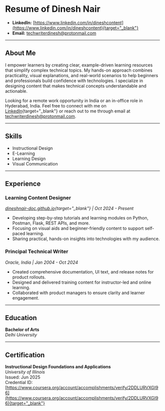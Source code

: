 # Resume of Dinesh Nair

- **LinkedIn:** [https://www.linkedin.com/in/dineshcontent](https://www.linkedin.com/in/dineshcontent){target="_blank"}
- **Email:** [techwriterdinesh@protonmail.com](mailto:techwriterdinesh@protonmail.com)

---

## About Me

I empower learners by creating clear, example-driven learning resources that simplify complex technical topics. My hands-on approach combines practicality, visual explanations, and real-world scenarios to help beginners and professionals build confidence with technologies. I specialize in designing content that makes technical concepts understandable and actionable.

Looking for a remote work opportunity in India or an in-office role in Hyderabad, India. Feel free to connect with me on [LinkedIn](https://www.linkedin.com/in/dineshcontent){target="_blank"} or reach out to me through email at [techwriterdinesh@protonmail.com](mailto:techwriterdinesh@protonmail.com).

---

## Skills

- Instructional Design
- E-Learning
- Learning Design
- Visual Communication

---

## Experience

### **Learning Content Designer**
*[dineshnair-doc.github.io](https://dineshnair-doc.github.io){target="_blank"}   | Oct 2024 - Present*

- Developing step-by-step tutorials and learning modules on Python, Postman, Flask, REST APIs, and more.
- Focusing on visual aids and beginner-friendly content to support self-paced learning.
- Sharing practical, hands-on insights into technologies with my audience.

### **Principal Technical Writer**  
*Oracle, India   | Jan 2004 - Oct 2024*

- Created comprehensive documentation, UI text, and release notes for product rollouts.
- Designed and delivered training content for instructor-led and online learning.
- Collaborated with product managers to ensure clarity and learner engagement.

---

## Education

**Bachelor of Arts**  
*Delhi University*

---

## Certification

**Instructional Design Foundations and Applications**  
*University of Illinois*  
Issued: Jun 2025  
Credential ID: [https://www.coursera.org/account/accomplishments/verify/2DDLURVXGI96](https://www.coursera.org/account/accomplishments/verify/2DDLURVXGI96){target="_blank"} 
